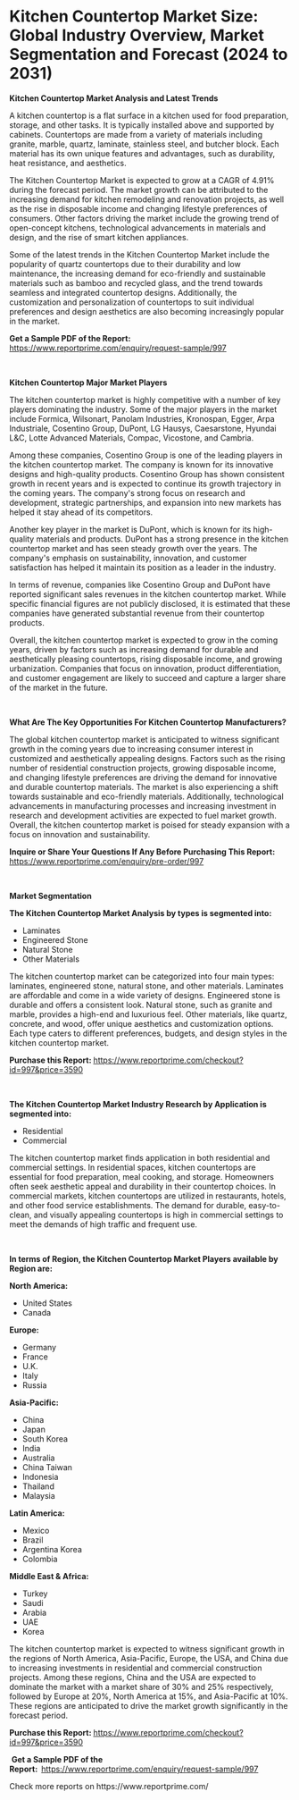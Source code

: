 <p><h1>Kitchen Countertop Market Size: Global Industry Overview, Market Segmentation and Forecast (2024 to 2031)</h1></p><p><strong>Kitchen Countertop Market Analysis and Latest Trends</strong></p>
<p><p>A kitchen countertop is a flat surface in a kitchen used for food preparation, storage, and other tasks. It is typically installed above and supported by cabinets. Countertops are made from a variety of materials including granite, marble, quartz, laminate, stainless steel, and butcher block. Each material has its own unique features and advantages, such as durability, heat resistance, and aesthetics.</p><p>The Kitchen Countertop Market is expected to grow at a CAGR of 4.91% during the forecast period. The market growth can be attributed to the increasing demand for kitchen remodeling and renovation projects, as well as the rise in disposable income and changing lifestyle preferences of consumers. Other factors driving the market include the growing trend of open-concept kitchens, technological advancements in materials and design, and the rise of smart kitchen appliances.</p><p>Some of the latest trends in the Kitchen Countertop Market include the popularity of quartz countertops due to their durability and low maintenance, the increasing demand for eco-friendly and sustainable materials such as bamboo and recycled glass, and the trend towards seamless and integrated countertop designs. Additionally, the customization and personalization of countertops to suit individual preferences and design aesthetics are also becoming increasingly popular in the market.</p></p>
<p><strong>Get a Sample PDF of the Report:&nbsp;</strong> <a href="https://www.reportprime.com/enquiry/request-sample/997">https://www.reportprime.com/enquiry/request-sample/997</a></p>
<p>&nbsp;</p>
<p><strong>Kitchen Countertop Major Market Players</strong></p>
<p><p>The kitchen countertop market is highly competitive with a number of key players dominating the industry. Some of the major players in the market include Formica, Wilsonart, Panolam Industries, Kronospan, Egger, Arpa Industriale, Cosentino Group, DuPont, LG Hausys, Caesarstone, Hyundai L&C, Lotte Advanced Materials, Compac, Vicostone, and Cambria.</p><p>Among these companies, Cosentino Group is one of the leading players in the kitchen countertop market. The company is known for its innovative designs and high-quality products. Cosentino Group has shown consistent growth in recent years and is expected to continue its growth trajectory in the coming years. The company's strong focus on research and development, strategic partnerships, and expansion into new markets has helped it stay ahead of its competitors.</p><p>Another key player in the market is DuPont, which is known for its high-quality materials and products. DuPont has a strong presence in the kitchen countertop market and has seen steady growth over the years. The company's emphasis on sustainability, innovation, and customer satisfaction has helped it maintain its position as a leader in the industry.</p><p>In terms of revenue, companies like Cosentino Group and DuPont have reported significant sales revenues in the kitchen countertop market. While specific financial figures are not publicly disclosed, it is estimated that these companies have generated substantial revenue from their countertop products.</p><p>Overall, the kitchen countertop market is expected to grow in the coming years, driven by factors such as increasing demand for durable and aesthetically pleasing countertops, rising disposable income, and growing urbanization. Companies that focus on innovation, product differentiation, and customer engagement are likely to succeed and capture a larger share of the market in the future.</p></p>
<p>&nbsp;</p>
<p><strong>What Are The Key Opportunities For Kitchen Countertop Manufacturers?</strong></p>
<p><p>The global kitchen countertop market is anticipated to witness significant growth in the coming years due to increasing consumer interest in customized and aesthetically appealing designs. Factors such as the rising number of residential construction projects, growing disposable income, and changing lifestyle preferences are driving the demand for innovative and durable countertop materials. The market is also experiencing a shift towards sustainable and eco-friendly materials. Additionally, technological advancements in manufacturing processes and increasing investment in research and development activities are expected to fuel market growth. Overall, the kitchen countertop market is poised for steady expansion with a focus on innovation and sustainability.</p></p>
<p><strong>Inquire or Share Your Questions If Any Before Purchasing This Report:</strong> <a href="https://www.reportprime.com/enquiry/pre-order/997">https://www.reportprime.com/enquiry/pre-order/997</a></p>
<p>&nbsp;</p>
<p><strong>Market Segmentation</strong></p>
<p><strong>The Kitchen Countertop Market Analysis by types is segmented into:</strong></p>
<p><ul><li>Laminates</li><li>Engineered Stone</li><li>Natural Stone</li><li>Other Materials</li></ul></p>
<p><p>The kitchen countertop market can be categorized into four main types: laminates, engineered stone, natural stone, and other materials. Laminates are affordable and come in a wide variety of designs. Engineered stone is durable and offers a consistent look. Natural stone, such as granite and marble, provides a high-end and luxurious feel. Other materials, like quartz, concrete, and wood, offer unique aesthetics and customization options. Each type caters to different preferences, budgets, and design styles in the kitchen countertop market.</p></p>
<p><strong>Purchase this Report:&nbsp;</strong><a href="https://www.reportprime.com/checkout?id=997&price=3590">https://www.reportprime.com/checkout?id=997&price=3590</a></p>
<p>&nbsp;</p>
<p><strong>The Kitchen Countertop Market Industry Research by Application is segmented into:</strong></p>
<p><ul><li>Residential</li><li>Commercial</li></ul></p>
<p><p>The kitchen countertop market finds application in both residential and commercial settings. In residential spaces, kitchen countertops are essential for food preparation, meal cooking, and storage. Homeowners often seek aesthetic appeal and durability in their countertop choices. In commercial markets, kitchen countertops are utilized in restaurants, hotels, and other food service establishments. The demand for durable, easy-to-clean, and visually appealing countertops is high in commercial settings to meet the demands of high traffic and frequent use.</p></p>
<p>&nbsp;</p>
<p><strong>In terms of Region, the Kitchen Countertop Market Players available by Region are:</strong></p>
<p>
    <p> <strong> North America: </strong>
        <ul>
            <li>United States</li>
            <li>Canada</li>
        </ul>
        </p> 
    <p> <strong> Europe: </strong>
        <ul>
            <li>Germany</li>
            <li>France</li>
            <li>U.K.</li>
            <li>Italy</li>
            <li>Russia</li>
        </ul>
        </p> 
    <p> <strong> Asia-Pacific: </strong>
        <ul>
            <li>China</li>
            <li>Japan</li>
            <li>South Korea</li>
            <li>India</li>
            <li>Australia</li>
            <li>China Taiwan</li>
            <li>Indonesia</li>
            <li>Thailand</li>
            <li>Malaysia</li>
        </ul>
        </p> 
    <p> <strong> Latin America: </strong>
        <ul>
            <li>Mexico</li>
            <li>Brazil</li>
            <li>Argentina Korea</li>
            <li>Colombia</li>
        </ul>
        </p> 
    <p> <strong> Middle East & Africa: </strong>
        <ul>
            <li>Turkey</li>
            <li>Saudi</li>
            <li>Arabia</li>
            <li>UAE</li>
            <li>Korea</li>
        </ul>
    </p>
    </p>
<p><p>The kitchen countertop market is expected to witness significant growth in the regions of North America, Asia-Pacific, Europe, the USA, and China due to increasing investments in residential and commercial construction projects. Among these regions, China and the USA are expected to dominate the market with a market share of 30% and 25% respectively, followed by Europe at 20%, North America at 15%, and Asia-Pacific at 10%. These regions are anticipated to drive the market growth significantly in the forecast period.</p></p>
<p><strong>Purchase this Report: </strong><a href="https://www.reportprime.com/checkout?id=997&price=3590">https://www.reportprime.com/checkout?id=997&price=3590</a></p>
<p>&nbsp;<strong>Get a Sample PDF of the Report:&nbsp;&nbsp;</strong><a href="https://www.reportprime.com/enquiry/request-sample/997">https://www.reportprime.com/enquiry/request-sample/997</a></p>
<p><strong></strong></p>
<p>Check more reports on https://www.reportprime.com/</p>